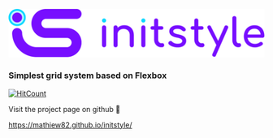 ![](images/logo-violet.png)

### Simplest grid system based on Flexbox

[![HitCount](http://hits.dwyl.com/Mathiew82/initstyle.svg)](http://hits.dwyl.com/Mathiew82/initstyle)

Visit the project page on github 🚀

https://mathiew82.github.io/initstyle/
